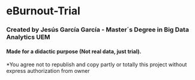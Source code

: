 # eBurnout-Trial 
### Created by Jesús García García - Master´s Degree in Big Data Analytics UEM
#### Made for a didactic purpose (Not real data, just trial).
*You agree not to republish and copy partly or totally this project without express authorization from owner
